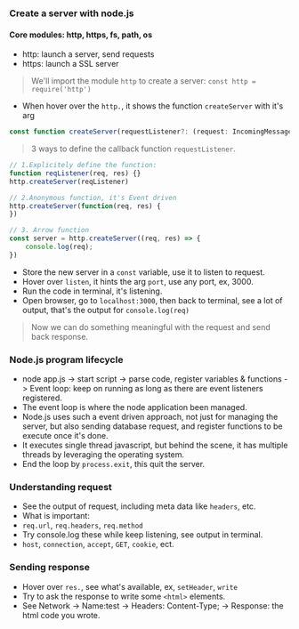 ### Create a server with node.js
#### Core modules: http, https, fs, path, os   
- http: launch a server, send requests
- https: launch a SSL server
> We'll import the module `http` to create a server: `const http = require('http')`
- When hover over the `http.`, it shows the function `createServer` with it's arg 
```js
const function createServer(requestListener?: (request: IncomingMessage, response: ServerResponse) => void):server
```
> 3 ways to define the callback function `requestListener`.
```js
// 1.Explicitely define the function:
function reqListener(req, res) {}
http.createServer(reqListener)

// 2.Anonymous function, it's Event driven
http.createServer(function(req, res) {
})

// 3. Arrow function
const server = http.createServer((req, res) => {
    console.log(req);
})
```
- Store the new server in a `const` variable, use it to listen to request. 
- Hover over `listen`, it hints the arg `port`, use any port, ex, 3000.
- Run the code in terminal, it's listening.
- Open browser, go to `localhost:3000`, then back to terminal, see a lot of output, that's the output for `console.log(req)`
> Now we can do something meaningful with the request and send back response.

### Node.js program lifecycle
- node app.js -> start script -> parse code, register variables & functions -> Event loop: keep on running as long as there are event listeners registered.
- The event loop is where the node application been managed.
- Node.js uses such a event driven approach, not just for managing the server, but also sending database request, and register functions to be execute once it's done.
- It executes single thread javascript, but behind the scene, it has multiple threads by leveraging the operating system.
- End the loop by `process.exit`, this quit the server.

### Understanding request
- See the output of request, including meta data like `headers`, etc.
- What is important:
- `req.url`, `req.headers`, `req.method`
- Try console.log these while keep listening, see output in terminal.
- `host`, `connection`, `accept`, `GET`, `cookie`, ect.

### Sending response
- Hover over `res.`, see what's available, ex, `setHeader`, `write`
- Try to ask the response to write some `<html>` elements.
- See Network -> Name:test -> Headers: Content-Type; -> Response: the html code you wrote. 
